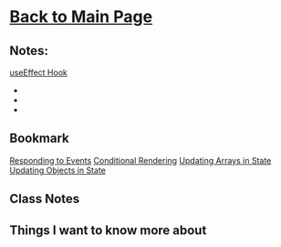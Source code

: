 # [Back to Main Page](https://reecerenninger.github.io/reading-notes/)

## Notes:

[useEffect Hook](https://react.dev/reference/react/useEffect#reference)

-
-
-

## Bookmark

[Responding to Events](https://react.dev/learn/responding-to-events)
[Conditional Rendering](https://react.dev/learn/conditional-rendering)
[Updating Arrays in State](https://react.dev/learn/updating-arrays-in-state)
[Updating Objects in State](https://react.dev/learn/updating-objects-in-state)

## Class Notes

## Things I want to know more about
